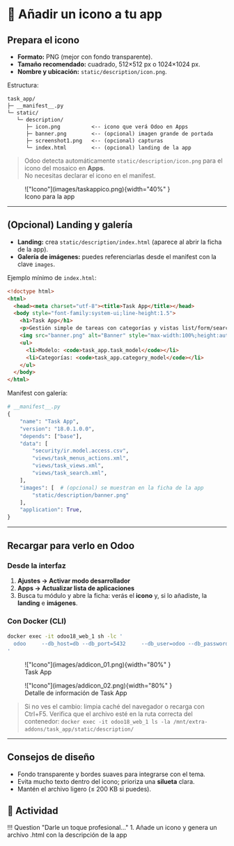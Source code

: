 # 🎨 Añadir un icono a tu app

## Prepara el icono
- **Formato:** PNG (mejor con fondo transparente).
- **Tamaño recomendado:** cuadrado, 512×512 px o 1024×1024 px.
- **Nombre y ubicación:** `static/description/icon.png`.

Estructura:
```
task_app/
├─ __manifest__.py
└─ static/
   └─ description/
      ├─ icon.png          <-- icono que verá Odoo en Apps
      ├─ banner.png        <-- (opcional) imagen grande de portada
      ├─ screenshot1.png   <-- (opcional) capturas
      └─ index.html        <-- (opcional) landing de la app
```

> Odoo detecta automáticamente `static/description/icon.png` para el icono del mosaico en **Apps**.  
> No necesitas declarar el icono en el manifest.

<figure markdown="span">
    !["Icono"](images/taskappico.png){width="40%" }
    <figcaption>Icono para la app </figcaption>
</figure>


---

## (Opcional) Landing y galería
- **Landing:** crea `static/description/index.html` (aparece al abrir la ficha de la app).
- **Galería de imágenes:** puedes referenciarlas desde el manifest con la clave `images`.

Ejemplo mínimo de `index.html`:
```html
<!doctype html>
<html>
  <head><meta charset="utf-8"><title>Task App</title></head>
  <body style="font-family:system-ui;line-height:1.5">
    <h1>Task App</h1>
    <p>Gestión simple de tareas con categorías y vistas list/form/search.</p>
    <img src="banner.png" alt="Banner" style="max-width:100%;height:auto">
    <ul>
      <li>Modelo: <code>task_app.task_model</code></li>
      <li>Categorías: <code>task_app.category_model</code></li>
    </ul>
  </body>
</html>
```

Manifest con galería:
```python
# __manifest__.py
{
    "name": "Task App",
    "version": "18.0.1.0.0",
    "depends": ["base"],
    "data": [
        "security/ir.model.access.csv",
        "views/task_menus_actions.xml",
        "views/task_views.xml",
        "views/task_search.xml",
    ],
    "images": [  # (opcional) se muestran en la ficha de la app
        "static/description/banner.png"    
    ],
    "application": True,
}
```

---

## Recargar para verlo en Odoo

### Desde la interfaz
1) **Ajustes → Activar modo desarrollador**  
2) **Apps → Actualizar lista de aplicaciones**  
3) Busca tu módulo y abre la ficha: verás el **icono** y, si lo añadiste, la **landing** e **imágenes**.

### Con Docker (CLI)
```bash
docker exec -it odoo18_web_1 sh -lc '
  odoo     --db_host=db --db_port=5432     --db_user=odoo --db_password="$(cat /run/secrets/postgresql_password)"     --addons-path=/usr/lib/python3/dist-packages/odoo/addons,/mnt/extra-addons     -d odoodb -u task_app --stop-after-init
'
```
<figure markdown="span">
    !["Icono"](images/addicon_01.png){width="80%" }
    <figcaption>Task App </figcaption>
</figure>
<figure markdown="span">
    !["Icono"](images/addicon_02.png){width="80%" }
    <figcaption>Detalle de información de Task App </figcaption>
</figure>


> Si no ves el cambio: limpia caché del navegador o recarga con Ctrl+F5. Verifica que el archivo esté en la ruta correcta del contenedor:
> `docker exec -it odoo18_web_1 ls -la /mnt/extra-addons/task_app/static/description/`

---

## Consejos de diseño
- Fondo transparente y bordes suaves para integrarse con el tema.
- Evita mucho texto dentro del icono; prioriza una **silueta** clara.
- Mantén el archivo ligero (≤ 200 KB si puedes).


## 📝 Actividad
!!! Question "Darle un toque profesional..."
    1. Añade un icono y genera un archivo .html con la descripción de la app
